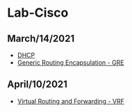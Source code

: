 # Lab-Cisco

## March/14/2021

- [DHCP](DHCP.md)
- [Generic Routing Encapsulation - GRE](tunnel-gre.md)

## April/10/2021
- [Virtual Routing and Forwarding - VRF](vrf-cisco.md)

